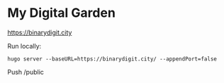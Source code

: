 # My Digital Garden

https://binarydigit.city


Run locally:

```hugo server --baseURL=https://binarydigit.city/ --appendPort=false```

Push /public